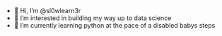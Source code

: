 - 👋 Hi, I’m @sl0wlearn3r
- 👀 I’m interested in building my way up to data science
- 🌱 I’m currently learning python at the pace of a disabled babys steps

<!---
sl0wlearn3r/sl0wlearn3r is a ✨ special ✨ repository because its `README.md` (this file) appears on your GitHub profile.
You can click the Preview link to take a look at your changes.
--->
